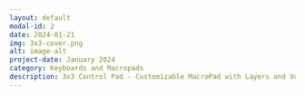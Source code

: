 ```yaml
---
layout: default
modal-id: 2
date: 2024-01-21
img: 3x3-cover.png
alt: image-alt
project-date: January 2024
category: Keyboards and Macropads
description: 3x3 Control Pad - Customizable MacroPad with Layers and Volume Control. This is a simple 9 key + 2 encoder macropad that runs on a Pi Pico. Total build cost is under $30. The case is 3D Printed and utilizes magnets for ease of access. The user has the ability to set upto 6 pages of macros. These macros are shown on the screen in the same 3x3 layout as the buttons and showcase the macro corosponding with the key in the same position in the grid. The left knob controls system volume, clicking it in will mute/unmute. The right knob controls the macro layers. Software is publically availible on Github alongside the printing and design files. There is also a complete guide available on the project page. https://github.com/potatoworld/3x3-Control-Pad
---
```

